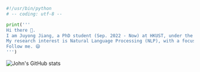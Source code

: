 ```python
#!/usr/bin/python
# -- coding: utf-8 --

print('''
Hi there 👋. 
I am Juyong Jiang, a PhD student (Sep. 2022 - Now) at HKUST, under the supervision of Prof. Sunghun Kim.
My research interest is Natural Language Processing (NLP), with a focus on Code Representation and Generation.
Follow me. 😄
''')
```
![John's GitHub stats](https://github-readme-stats.vercel.app/api?username=juyongjiang&show_icons=true&theme=transparent)
